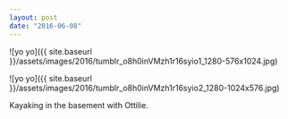 ```yaml
---
layout: post
date: "2016-06-08"
---
```


![yo yo]({{ site.baseurl }}/assets/images/2016/tumblr_o8h0inVMzh1r16syio1_1280-576x1024.jpg)

![yo yo]({{ site.baseurl }}/assets/images/2016/tumblr_o8h0inVMzh1r16syio2_1280-1024x576.jpg)

Kayaking in the basement with Ottilie.
